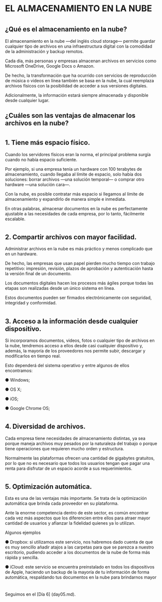 

# EL ALMACENAMIENTO EN LA NUBE
#

## ¿Qué es el almacenamiento en la nube?

El almacenamiento en la nube —del inglés cloud storage— permite guardar cualquier tipo de archivos en una infraestructura digital con la comodidad de la administración y backup remotos.

Cada día, más personas y empresas almacenan archivos en servicios como Microsoft OneDrive, Google Docs o Amazon. 

De hecho, la transformación que ha ocurrido con servicios de reproducción de música o videos en línea también se basa en la nube, la cual reemplaza archivos físicos con la posibilidad de acceder a sus versiones digitales. 

Adicionalmente, la información estará siempre almacenada y disponible desde cualquier lugar.


## ¿Cuáles son las ventajas de almacenar los archivos en la nube?

#
## 1. Tiene más espacio físico.

Cuando los servidores físicos eran la norma, el principal problema surgía cuando no había espacio suficiente. 

Por ejemplo, si una empresa tenía un hardware con 100 terabytes de almacenamiento, cuando llegaba al límite de espacio, solo había dos soluciones: borrar archivos —una solución temporal— o comprar otro hardware —una solución cara—. 

Con la nube, es posible contratar más espacio si llegamos al límite de almacenamiento y expandirlo de manera simple e inmediata.

En otras palabras, almacenar documentos en la nube es perfectamente ajustable a las necesidades de cada empresa, por lo tanto, fácilmente escalable.


#
## 2. Compartir archivos con mayor facilidad.

Administrar archivos en la nube es más práctico y menos complicado que en un hardware. 

De hecho, las empresas que usan papel pierden mucho tiempo con trabajo repetitivo: impresión, revisión, plazos de aprobación y autenticación hasta la versión final de un documento.  

Los documentos digitales hacen los procesos más ágiles porque todas las etapas son realizadas desde un único sistema en línea. 

Estos documentos pueden ser firmados electrónicamente con seguridad, integridad y conformidad.


#
## 3. Acceso a la información desde cualquier dispositivo.

Si incorporamos documentos, videos, fotos o cualquier tipo de archivos en la nube, tendremos acceso a ellos desde casi cualquier dispositivo y, además, la mayoría de los proveedores nos permite subir, descargar y modificarlos en tiempo real.

Esto dependerá del sistema operativo y entre algunos de ellos encontramos:

● Windows;

● OS X;

● iOS;

● Google Chrome OS;

#
## 4. Diversidad de archivos.

Cada empresa tiene necesidades de almacenamiento distintas, ya sea porque maneja archivos muy pesados por la naturaleza del trabajo o porque tiene operaciones
que requieren mucho orden y estructura. 

Normalmente las plataformas ofrecen una cantidad de gigabytes gratuitos, por lo que no es necesario que todos los usuarios tengan que pagar una renta para disfrutar de un espacio acorde a sus requerimientos.

#
## 5. Optimización automática.

Esta es una de las ventajas más importante. Se trata de la optimización automática que brinda cada proveedor en su plataforma. 

Ante la enorme competencia dentro de este sector, es común encontrar cada vez más aspectos que los diferencien entre ellos para atraer mayor cantidad de usuarios y afianzar la fidelidad quienes ya lo utilizan.

Algunos ejemplos


● Dropbox: si utilizamos este servicio, nos habremos dado cuenta de que es muy sencillo añadir atajos a las carpetas para que se parezca a nuestro escritorio, pudiendo acceder a los documentos de la nube de forma más rápida y sencilla.

● iCloud: este servicio se encuentra preinstalado en todos los dispositivos de Apple, haciendo un backup de la mayoría de tu información de forma automática, respaldando tus documentos en la nube para brindarnos mayor


#
#
#
#
#
Seguimos en el [Día 6] (day05.md).



